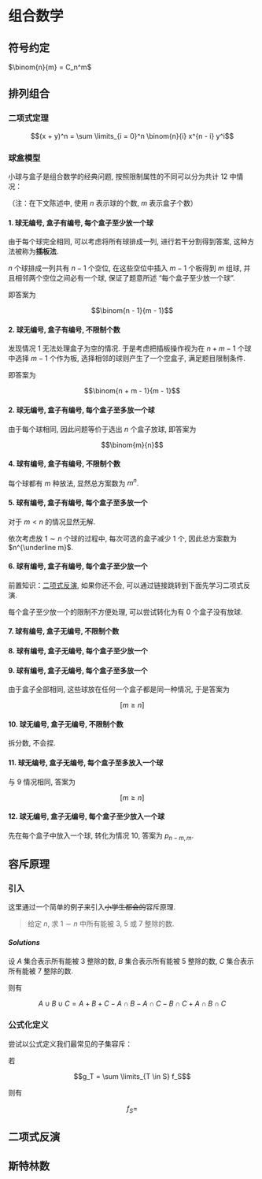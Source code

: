 # 组合数学

## 符号约定

$\binom{n}{m} = C_n^m$

## 排列组合

### 二项式定理

$$(x + y)^n = \sum \limits_{i = 0}^n \binom{n}{i} x^{n - i} y^i$$

### 球盒模型

小球与盒子是组合数学的经典问题, 按照限制属性的不同可以分为共计 $12$ 中情况：

（注：在下文陈述中, 使用 $n$ 表示球的个数, $m$ 表示盒子个数）

#### 1. 球无编号, 盒子有编号, 每个盒子至少放一个球

由于每个球完全相同, 可以考虑将所有球排成一列, 进行若干分割得到答案, 这种方法被称为**插板法**. 

$n$ 个球排成一列共有 $n - 1$ 个空位, 在这些空位中插入 $m - 1$ 个板得到 $m$ 组球, 并且相邻两个空位之间必有一个球, 保证了题意所述 “每个盒子至少放一个球”. 

即答案为

$$\binom{n - 1}{m - 1}$$

#### 2. 球无编号, 盒子有编号, 不限制个数

发现情况 $1$ 无法处理盒子为空的情况. 于是考虑把插板操作视为在 $n + m - 1$ 个球中选择 $m - 1$ 个作为板, 选择相邻的球则产生了一个空盒子, 满足题目限制条件. 

即答案为

$$\binom{n + m - 1}{m - 1}$$

#### 2. 球无编号, 盒子有编号, 每个盒子至多放一个球

由于每个球相同, 因此问题等价于选出 $n$ 个盒子放球, 即答案为

$$\binom{m}{n}$$

#### 4. 球有编号, 盒子有编号, 不限制个数

每个球都有 $m$ 种放法, 显然总方案数为 $m^n$. 

#### 5. 球有编号, 盒子有编号, 每个盒子至多放一个

对于 $m < n$ 的情况显然无解. 

依次考虑放 $1 \sim n$ 个球的过程中, 每次可选的盒子减少 $1$ 个, 因此总方案数为 $n^{\underline m}$. 

#### 6. 球有编号, 盒子有编号, 每个盒子至少放一个

前置知识：[二项式反演](待补充链接), 如果你还不会, 可以通过链接跳转到下面先学习二项式反演. 

每个盒子至少放一个的限制不方便处理, 可以尝试转化为有 $0$ 个盒子没有放球. 

#### 7. 球有编号, 盒子无编号, 不限制个数



#### 8. 球有编号, 盒子无编号, 每个盒子至少放一个



#### 9. 球有编号, 盒子无编号, 每个盒子至多放一个

由于盒子全部相同, 这些球放在任何一个盒子都是同一种情况, 于是答案为

$$[ m \geqslant n ]$$

#### 10. 球无编号, 盒子无编号, 不限制个数

拆分数, 不会捏. 

#### 11. 球无编号, 盒子无编号, 每个盒子至多放入一个球

与 $9$ 情况相同, 答案为

$$[ m \geqslant n ]$$

#### 12. 球无编号, 盒子无编号, 每个盒子至少放入一个球

先在每个盒子中放入一个球, 转化为情况 $10$, 答案为 $p_{n - m, m}$. 

## 容斥原理

### 引入

这里通过一个简单的例子来引入~~小学生都会的~~容斥原理. 

> 给定 $n$, 求 $1 \sim n$ 中所有能被 $3$, $5$ 或 $7$ 整除的数. 

#### $Solutions$

设 $A$ 集合表示所有能被 $3$ 整除的数,  $B$ 集合表示所有能被 $5$ 整除的数,  $C$ 集合表示所有能被 $7$ 整除的数. 

则有

$$A \cup B \cup C = A + B + C - A \cap B - A \cap C - B \cap C + A \cap B \cap C$$

### 公式化定义

尝试以公式定义我们最常见的子集容斥：

若

$$g_T = \sum \limits_{T \in S} f_S$$

则有

$$f_S = $$

## 二项式反演

## 斯特林数
